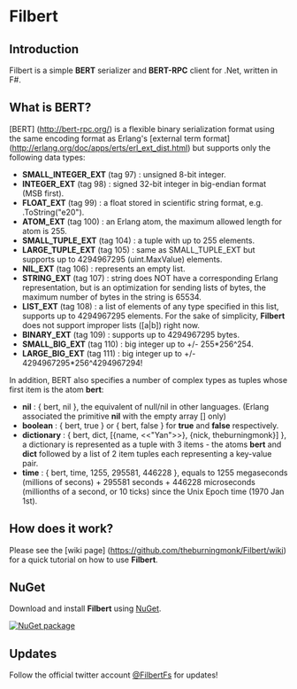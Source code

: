 # Filbert

## Introduction

Filbert is a simple **BERT** serializer and **BERT-RPC** client for .Net, written in F#.

## What is BERT?

[BERT] (http://bert-rpc.org/) is a flexible binary serialization format using the same encoding format as Erlang's [external term format] (http://erlang.org/doc/apps/erts/erl_ext_dist.html) but supports only the following data types:

* **SMALL_INTEGER_EXT** (tag 97) : unsigned 8-bit integer.
* **INTEGER_EXT** (tag 98) : signed 32-bit integer in big-endian format (MSB first).
* **FLOAT_EXT** (tag 99) : a float stored in scientific string format, e.g. .ToString("e20").
* **ATOM_EXT** (tag 100) : an Erlang atom, the maximum allowed length for atom is 255.
* **SMALL_TUPLE_EXT** (tag 104) : a tuple with up to 255 elements.
* **LARGE_TUPLE_EXT** (tag 105) : same as SMALL_TUPLE_EXT but supports up to 4294967295 (uint.MaxValue) elements.
* **NIL_EXT** (tag 106) : represents an empty list.
* **STRING_EXT** (tag 107) : string does NOT have a corresponding Erlang representation, but is an optimization for sending lists of bytes, the maximum number of bytes in the string is 65534.
* **LIST_EXT** (tag 108) : a list of elements of any type specified in this list, supports up to 4294967295 elements. For the sake of simplicity, __Filbert__ does not support improper lists ([a|b]) right now.
* **BINARY_EXT** (tag 109) : supports up to 4294967295 bytes.
* **SMALL_BIG_EXT** (tag 110) : big integer up to +/- 255*256^254.
* **LARGE_BIG_EXT** (tag 111) : big integer up to +/- 4294967295*256^4294967294!

In addition, BERT also specifies a number of complex types as tuples whose first item is the atom **bert**:
* **nil** : { bert, nil }, the equivalent of null/nil in other languages. (Erlang associated the primitive __nil__ with the empty array [] only)
* **boolean** : { bert, true } or { bert, false } for __true__ and __false__ respectively.
* **dictionary** : { bert, dict, [{name, <<"Yan">>}, {nick, theburningmonk}] }, a dictionary is represented as a tuple with 3 items - the atoms __bert__ and __dict__ followed by a list of 2 item tuples each representing a key-value pair.
* **time** : { bert, time, 1255, 295581, 446228 }, equals to 1255 megaseconds (millions of secons) + 295581 seconds + 446228 microseconds (millionths of a second, or 10 ticks) since the Unix Epoch time (1970 Jan 1st).

## How does it work?
Please see the [wiki page] (https://github.com/theburningmonk/Filbert/wiki) for a quick tutorial on how to use __Filbert__.

## NuGet

Download and install **Filbert** using [NuGet](https://nuget.org/packages/Filbert).

<a href="https://nuget.org/packages/Filbert"><img src="http://theburningmonk.com/images/filbert-nuget-install.png" alt="NuGet package"/></a>

## Updates
Follow the official twitter account [@FilbertFs](https://twitter.com/FilbertFs) for updates!
